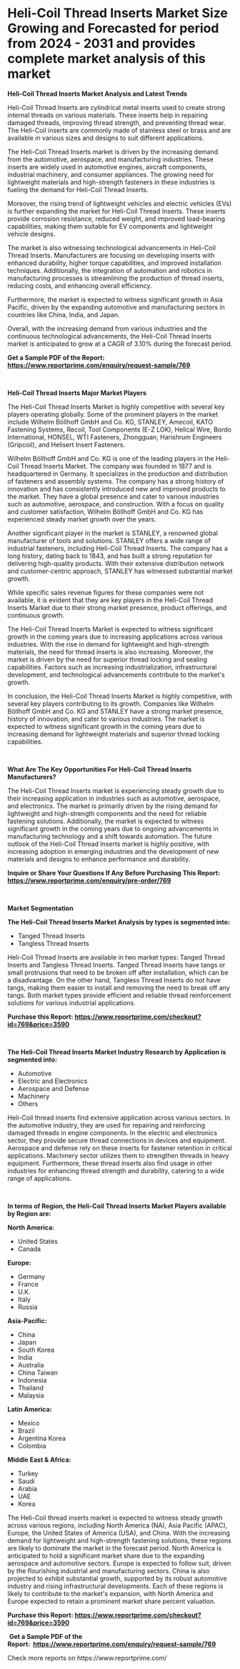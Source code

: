 <p><h1>Heli-Coil Thread Inserts Market Size Growing and Forecasted for period from 2024 - 2031 and provides complete market analysis of this market</h1></p><p><strong>Heli-Coil Thread Inserts Market Analysis and Latest Trends</strong></p>
<p><p>Heli-Coil Thread Inserts are cylindrical metal inserts used to create strong internal threads on various materials. These inserts help in repairing damaged threads, improving thread strength, and preventing thread wear. The Heli-Coil inserts are commonly made of stainless steel or brass and are available in various sizes and designs to suit different applications.</p><p>The Heli-Coil Thread Inserts market is driven by the increasing demand from the automotive, aerospace, and manufacturing industries. These inserts are widely used in automotive engines, aircraft components, industrial machinery, and consumer appliances. The growing need for lightweight materials and high-strength fasteners in these industries is fueling the demand for Heli-Coil Thread Inserts.</p><p>Moreover, the rising trend of lightweight vehicles and electric vehicles (EVs) is further expanding the market for Heli-Coil Thread Inserts. These inserts provide corrosion resistance, reduced weight, and improved load-bearing capabilities, making them suitable for EV components and lightweight vehicle designs.</p><p>The market is also witnessing technological advancements in Heli-Coil Thread Inserts. Manufacturers are focusing on developing inserts with enhanced durability, higher torque capabilities, and improved installation techniques. Additionally, the integration of automation and robotics in manufacturing processes is streamlining the production of thread inserts, reducing costs, and enhancing overall efficiency.</p><p>Furthermore, the market is expected to witness significant growth in Asia Pacific, driven by the expanding automotive and manufacturing sectors in countries like China, India, and Japan.</p><p>Overall, with the increasing demand from various industries and the continuous technological advancements, the Heli-Coil Thread Inserts market is anticipated to grow at a CAGR of 3.10% during the forecast period.</p></p>
<p><strong>Get a Sample PDF of the Report:&nbsp; <a href="https://www.reportprime.com/enquiry/request-sample/769">https://www.reportprime.com/enquiry/request-sample/769</a></strong></p>
<p>&nbsp;</p>
<p><strong>Heli-Coil Thread Inserts Major Market Players</strong></p>
<p><p>The Heli-Coil Thread Inserts Market is highly competitive with several key players operating globally. Some of the prominent players in the market include Wilhelm Böllhoff GmbH and Co. KG, STANLEY, Amecoil, KATO Fastening Systems, Recoil, Tool Components (E-Z LOK), Helical Wire, Bordo International, HONSEL, WTI Fasteners, Zhongguan, Harishrum Engineers (Gripcoil), and Helisert Insert Fasteners.</p><p>Wilhelm Böllhoff GmbH and Co. KG is one of the leading players in the Heli-Coil Thread Inserts Market. The company was founded in 1877 and is headquartered in Germany. It specializes in the production and distribution of fasteners and assembly systems. The company has a strong history of innovation and has consistently introduced new and improved products to the market. They have a global presence and cater to various industries such as automotive, aerospace, and construction. With a focus on quality and customer satisfaction, Wilhelm Böllhoff GmbH and Co. KG has experienced steady market growth over the years.</p><p>Another significant player in the market is STANLEY, a renowned global manufacturer of tools and solutions. STANLEY offers a wide range of industrial fasteners, including Heli-Coil Thread Inserts. The company has a long history, dating back to 1843, and has built a strong reputation for delivering high-quality products. With their extensive distribution network and customer-centric approach, STANLEY has witnessed substantial market growth.</p><p>While specific sales revenue figures for these companies were not available, it is evident that they are key players in the Heli-Coil Thread Inserts Market due to their strong market presence, product offerings, and continuous growth.</p><p>The Heli-Coil Thread Inserts Market is expected to witness significant growth in the coming years due to increasing applications across various industries. With the rise in demand for lightweight and high-strength materials, the need for thread inserts is also increasing. Moreover, the market is driven by the need for superior thread locking and sealing capabilities. Factors such as increasing industrialization, infrastructural development, and technological advancements contribute to the market's growth.</p><p>In conclusion, the Heli-Coil Thread Inserts Market is highly competitive, with several key players contributing to its growth. Companies like Wilhelm Böllhoff GmbH and Co. KG and STANLEY have a strong market presence, history of innovation, and cater to various industries. The market is expected to witness significant growth in the coming years due to increasing demand for lightweight materials and superior thread locking capabilities.</p></p>
<p>&nbsp;</p>
<p><strong>What Are The Key Opportunities For Heli-Coil Thread Inserts Manufacturers?</strong></p>
<p><p>The Heli-Coil Thread Inserts market is experiencing steady growth due to their increasing application in industries such as automotive, aerospace, and electronics. The market is primarily driven by the rising demand for lightweight and high-strength components and the need for reliable fastening solutions. Additionally, the market is expected to witness significant growth in the coming years due to ongoing advancements in manufacturing technology and a shift towards automation. The future outlook of the Heli-Coil Thread Inserts market is highly positive, with increasing adoption in emerging industries and the development of new materials and designs to enhance performance and durability.</p></p>
<p><strong>Inquire or Share Your Questions If Any Before Purchasing This Report: <a href="https://www.reportprime.com/enquiry/pre-order/769">https://www.reportprime.com/enquiry/pre-order/769</a></strong></p>
<p>&nbsp;</p>
<p><strong>Market Segmentation</strong></p>
<p><strong>The Heli-Coil Thread Inserts Market Analysis by types is segmented into:</strong></p>
<p><ul><li>Tanged Thread Inserts</li><li>Tangless Thread Inserts</li></ul></p>
<p><p>Heli-Coil Thread Inserts are available in two market types: Tanged Thread Inserts and Tangless Thread Inserts. Tanged Thread Inserts have tangs or small protrusions that need to be broken off after installation, which can be a disadvantage. On the other hand, Tangless Thread Inserts do not have tangs, making them easier to install and removing the need to break off any tangs. Both market types provide efficient and reliable thread reinforcement solutions for various industrial applications.</p></p>
<p><strong>Purchase this Report:&nbsp;<a href="https://www.reportprime.com/checkout?id=769&price=3590">https://www.reportprime.com/checkout?id=769&price=3590</a></strong></p>
<p>&nbsp;</p>
<p><strong>The Heli-Coil Thread Inserts Market Industry Research by Application is segmented into:</strong></p>
<p><ul><li>Automotive</li><li>Electric and Electronics</li><li>Aerospace and Defense</li><li>Machinery</li><li>Others</li></ul></p>
<p><p>Heli-Coil thread inserts find extensive application across various sectors. In the automotive industry, they are used for repairing and reinforcing damaged threads in engine components. In the electric and electronics sector, they provide secure thread connections in devices and equipment. Aerospace and defense rely on these inserts for fastener retention in critical applications. Machinery sector utilizes them to strengthen threads in heavy equipment. Furthermore, these thread inserts also find usage in other industries for enhancing thread strength and durability, catering to a wide range of applications.</p></p>
<p>&nbsp;</p>
<p><strong>In terms of Region, the Heli-Coil Thread Inserts Market Players available by Region are:</strong></p>
<p>
    <p> <strong> North America: </strong>
        <ul>
            <li>United States</li>
            <li>Canada</li>
        </ul>
        </p> 
    <p> <strong> Europe: </strong>
        <ul>
            <li>Germany</li>
            <li>France</li>
            <li>U.K.</li>
            <li>Italy</li>
            <li>Russia</li>
        </ul>
        </p> 
    <p> <strong> Asia-Pacific: </strong>
        <ul>
            <li>China</li>
            <li>Japan</li>
            <li>South Korea</li>
            <li>India</li>
            <li>Australia</li>
            <li>China Taiwan</li>
            <li>Indonesia</li>
            <li>Thailand</li>
            <li>Malaysia</li>
        </ul>
        </p> 
    <p> <strong> Latin America: </strong>
        <ul>
            <li>Mexico</li>
            <li>Brazil</li>
            <li>Argentina Korea</li>
            <li>Colombia</li>
        </ul>
        </p> 
    <p> <strong> Middle East & Africa: </strong>
        <ul>
            <li>Turkey</li>
            <li>Saudi</li>
            <li>Arabia</li>
            <li>UAE</li>
            <li>Korea</li>
        </ul>
    </p>
    </p>
<p><p>The Heli-Coil thread inserts market is expected to witness steady growth across various regions, including North America (NA), Asia Pacific (APAC), Europe, the United States of America (USA), and China. With the increasing demand for lightweight and high-strength fastening solutions, these regions are likely to dominate the market in the forecast period. North America is anticipated to hold a significant market share due to the expanding aerospace and automotive sectors. Europe is expected to follow suit, driven by the flourishing industrial and manufacturing sectors. China is also projected to exhibit substantial growth, supported by its robust automotive industry and rising infrastructural developments. Each of these regions is likely to contribute to the market's expansion, with North America and Europe expected to retain a prominent market share percent valuation.</p></p>
<p><strong>Purchase this Report: <a href="https://www.reportprime.com/checkout?id=769&price=3590">https://www.reportprime.com/checkout?id=769&price=3590</a></strong></p>
<p>&nbsp;<strong>Get a Sample PDF of the Report:&nbsp;&nbsp;<a href="https://www.reportprime.com/enquiry/request-sample/769">https://www.reportprime.com/enquiry/request-sample/769</a></strong></p>
<p><strong></strong></p>
<p>Check more reports on https://www.reportprime.com/</p>